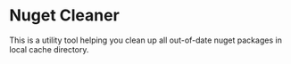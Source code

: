 # Nuget Cleaner
This is a utility tool helping you clean up all out-of-date nuget packages in local cache directory.


